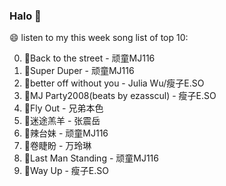 

### Halo 👋

😄 listen to my this week song list of top 10:

0. 🌈Back to the street - 顽童MJ116
1. 🌈Super Duper - 顽童MJ116
2. 🌈better off without you - Julia Wu/瘦子E.SO
3. 🌈MJ Party2008(beats by ezasscul) - 瘦子E.SO
4. 🌈Fly Out - 兄弟本色
5. 🌈迷途羔羊 - 张震岳
6. 🌈辣台妹 - 顽童MJ116
7. 🌈卷睫盼 - 万玲琳
8. 🌈Last Man Standing - 顽童MJ116
9. 🌈Way Up - 瘦子E.SO


